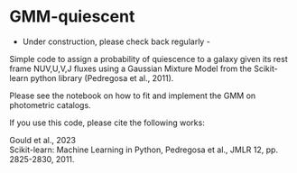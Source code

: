 # GMM-quiescent

- Under construction, please check back regularly - 


Simple code to assign a probability of quiescence to a galaxy given its rest frame NUV,U,V,J fluxes using a Gaussian Mixture Model from the Scikit-learn python library (Pedregosa et al., 2011). 

Please see the notebook on how to fit and implement the GMM on photometric catalogs. 

If you use this code, please cite the following works: 

Gould et al., 2023  
Scikit-learn: Machine Learning in Python, Pedregosa et al., JMLR 12, pp. 2825-2830, 2011.
